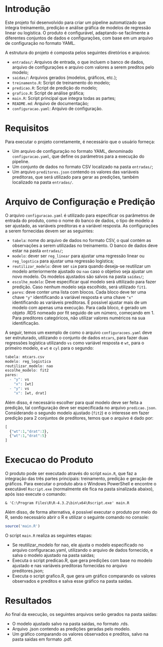 
# Introdução

Este projeto foi desenvolvido para criar um pipeline automatizado que
integra treinamento, predição e análise gráfica de modelos de regressão
linear ou logística. O produto é configurável, adaptando-se facilmente a
diferentes conjuntos de dados e configurações, com base em um arquivo de
configuração no formato YAML.

A estrutura do projeto é composta pelos seguintes diretórios e arquivos:

- `entradas/`: Arquivos de entrada, o que incluem o banco de dados,
  arquivo de configurações e arquivo com valores a serem preditos pelo
  modelo;
- `saidas/`: Arquivos gerados (modelos, gráficos, etc.);
- `treinamento.R`: Script de treinamento do modelo;
- `predicao.R`: Script de predição do modelo;
- `grafico.R`: Script de análise gráfica;
- `main.R`: Script principal que integra todas as partes;
- `README.md`: Arquivo de documentação;
- `configuracao.yaml`: Arquivo de configuração.

# Requisitos

Para executar o projeto corretamente, é necessário que o usuário
forneça:

- Um arquivo de configuração no formato YAML, denominado
  `configuracao.yaml`, que define os parâmetros para a execução do
  pipeline.
- Um conjunto de dados no formato CSV localizado na pasta `entradas/`;
- Um arquivo `preditores.json` contendo os valores das variáveis
  preditoras, que será utilizado para gerar as predições, também
  localizado na pasta `entradas/`.

# Arquivo de Configuração e Predição

O arquivo `configuracao.yaml` é utilizado para especificar os parâmetros
de entrada do produto, como o nome do banco de dados, o tipo de modelo a
ser ajustado, as variáveis preditoras e a variável resposta. As
configurações a serem fornecidas devem ser as seguintes:

- `tabela`: nome do arquivo de dados no formato CSV, o qual contém as
  observações a serem utilizadas no treinamento. O banco de dados deve
  estar na pasta `entradas/`;
- `modelo`: dever ser `reg_linear` para ajustar uma regressão linear ou
  `reg_logstica` para ajustar uma regressão logística;
- `reutilizar_modelo`: deve ser `sim` para quando deseja-se reutilizar
  um modelo anteriormente ajustado ou `nao` caso o objetivo seja ajustar
  um novo modelo. Os modelos ajustados são salvos na pasta `saídas/`;
- `escolhe_modelo`: Deve especificar qual modelo será uttilizado para
  fazer predição. Caso nenhum modelo seja escolhido, será utilizado
  `fit1`.
- `pares`: deve conter uma lista com blocos. Cada bloco deve ter uma
  chave `"y"` identificando a variável resposta e uma chave `"x"`
  identificando as variáveis preditoras. É possível ajustar mais de um
  modelo com apenas uma execução. Para cada bloco, é gerado um objeto
  .RDS nomeado por fit seguido de um número, começando em 1. Para
  preditores categóricos, não utilizar valores numéricos na sua
  identificação.

A seguir, temos um exemplo de como o arquivo `configuracoes.yaml` deve
ser estruturado, utilizando o conjunto de dados `mtcars`, para fazer
duas regressões logística utilizando `vs` como variável resposta e `wt`,
para o primeiro modelo, e `wt` e `cyl` para o segundo:

``` r
tabela: mtcars.csv
modelo: reg_logistica
reutilizar_modelo: nao
escolhe_modelo: fit2
pares:
  - "y": vs
    "x": [wt]
  - "y": vs
    "x": [wt, drat]
```

Além disso, é necessário escolher para qual modelo deve ser feita a
predição, tal configuração deve ser especificada no arquivo
`predicao.json`. Considerando o segundo modelo ajustado (`fit2`) e o
interesse em fazer predição para 2 conjuntos de preditores, temos que o
arquivo é dado por:

``` r
[
  {"wt":1,"drat":3},
  {"wt":1,"drat":5}
]
```

# Execucao do Produto

O produto pode ser executado através do script `main.R`, que faz a
integração das três partes principais: treinamento, predição e geração
de gráficos. Para executar o produto abra o Windows PowerShell e
encontre o executável `Rscript.exe` (normalmente ele fica na pasta
sinalizada abaixo), após isso execute o comando:

    & 'C:\Program Files\R\R-4.3.2\bin\x64\Rscript.exe' main.R

Além disso, de forma alternativa, é possível executar o produto por meio
do R, sendo necessário abrir o R e utilizar o seguinte comando no
console:

``` r
source('main.R')
```

O script `main.R` realiza as seguintes etapas:

- Se reutilizar_modelo for nao, ele ajusta o modelo especificado no
  arquivo configuracao.yaml, utilizando o arquivo de dados fornecido, e
  salva o modelo ajustado na pasta saidas;
- Executa o script predicao.R, que gera predições com base no modelo
  ajustado e nas variáveis preditoras fornecidas no arquivo
  preditores.json;
- Executa o script grafico.R, que gera um gráfico comparando os valores
  observados e preditos e salva esse gráfico na pasta saidas.

# Resultados

Ao final da execução, os seguintes arquivos serão gerados na pasta
saidas:

- O modelo ajustado salvo na pasta saidas, no formato .rds.
- Arquivo .json contendo as predições geradas pelo modelo.
- Um gráfico comparando os valores observados e preditos, salvo na pasta
  saidas em formato .pdf.
